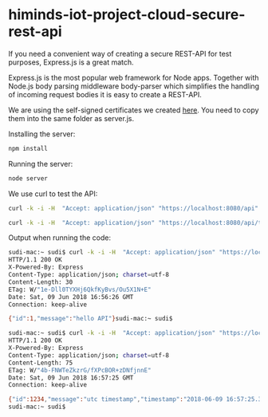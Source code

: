 # himinds-iot-project-cloud-secure-rest-api

If you need a convenient way of creating a secure REST-API for test purposes, Express.js is a great match. 

Express.js is the most popular web framework for Node apps. Together with Node.js body parsing middleware body-parser which simplifies the handling of incoming request bodies it is easy to create a REST-API.


We are using the self-signed certificates we created [here](https://github.com/HiMinds/himinds-iot-project-general-self-signed-certificate). You need to copy them into the same folder as server.js.




Installing the server:

```bash
npm install
```

Running the server:

```bash
node server
```



We use curl to test the API:


```bash
curl -k -i -H  "Accept: application/json" "https://localhost:8080/api"
```


```bash
curl -k -i -H  "Accept: application/json" "https://localhost:8080/api/timestamp"
```



Output when running the code:


```bash
sudi-mac:~ sudi$ curl -k -i -H  "Accept: application/json" "https://localhost:8080/api"
HTTP/1.1 200 OK
X-Powered-By: Express
Content-Type: application/json; charset=utf-8
Content-Length: 30
ETag: W/"1e-Dll0TYXHj6QkfKyBvs/Ou5X1N+E"
Date: Sat, 09 Jun 2018 16:56:26 GMT
Connection: keep-alive

{"id":1,"message":"hello API"}sudi-mac:~ sudi$ 
```

```bash
sudi-mac:~ sudi$ curl -k -i -H  "Accept: application/json" "https://localhost:8080/api/timestamp"
HTTP/1.1 200 OK
X-Powered-By: Express
Content-Type: application/json; charset=utf-8
Content-Length: 75
ETag: W/"4b-FNWTeZkzrG/fXPcBOR+zDNfjnnE"
Date: Sat, 09 Jun 2018 16:57:25 GMT
Connection: keep-alive

{"id":1234,"message":"utc timestamp","timestamp":"2018-06-09 16:57:25.389"}sudi-mac:~ sudi$ 
sudi-mac:~ sudi$ 
```



